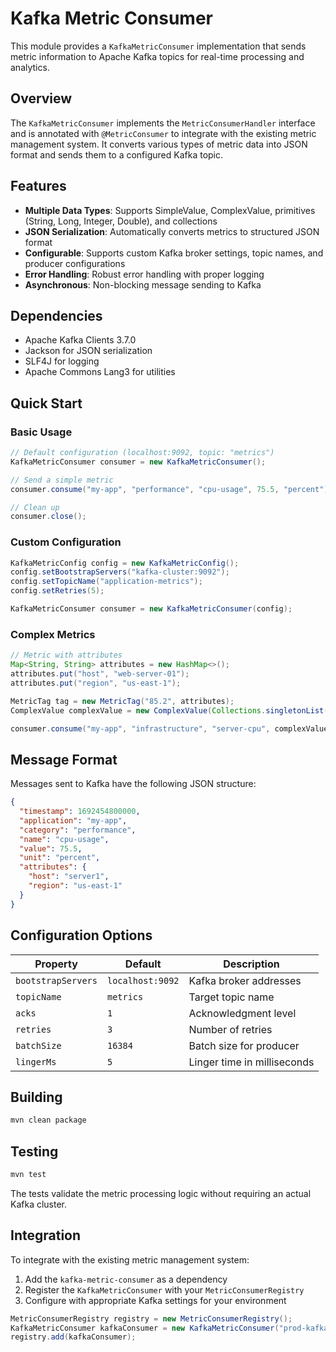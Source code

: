 # Kafka Metric Consumer

This module provides a `KafkaMetricConsumer` implementation that sends metric information to Apache Kafka topics for real-time processing and analytics.

## Overview

The `KafkaMetricConsumer` implements the `MetricConsumerHandler` interface and is annotated with `@MetricConsumer` to integrate with the existing metric management system. It converts various types of metric data into JSON format and sends them to a configured Kafka topic.

## Features

- **Multiple Data Types**: Supports SimpleValue, ComplexValue, primitives (String, Long, Integer, Double), and collections
- **JSON Serialization**: Automatically converts metrics to structured JSON format
- **Configurable**: Supports custom Kafka broker settings, topic names, and producer configurations
- **Error Handling**: Robust error handling with proper logging
- **Asynchronous**: Non-blocking message sending to Kafka

## Dependencies

- Apache Kafka Clients 3.7.0
- Jackson for JSON serialization
- SLF4J for logging
- Apache Commons Lang3 for utilities

## Quick Start

### Basic Usage

```java
// Default configuration (localhost:9092, topic: "metrics")
KafkaMetricConsumer consumer = new KafkaMetricConsumer();

// Send a simple metric
consumer.consume("my-app", "performance", "cpu-usage", 75.5, "percent");

// Clean up
consumer.close();
```

### Custom Configuration

```java
KafkaMetricConfig config = new KafkaMetricConfig();
config.setBootstrapServers("kafka-cluster:9092");
config.setTopicName("application-metrics");
config.setRetries(5);

KafkaMetricConsumer consumer = new KafkaMetricConsumer(config);
```

### Complex Metrics

```java
// Metric with attributes
Map<String, String> attributes = new HashMap<>();
attributes.put("host", "web-server-01");
attributes.put("region", "us-east-1");

MetricTag tag = new MetricTag("85.2", attributes);
ComplexValue complexValue = new ComplexValue(Collections.singletonList(tag));

consumer.consume("my-app", "infrastructure", "server-cpu", complexValue, "percent");
```

## Message Format

Messages sent to Kafka have the following JSON structure:

```json
{
  "timestamp": 1692454800000,
  "application": "my-app",
  "category": "performance",
  "name": "cpu-usage",
  "value": 75.5,
  "unit": "percent",
  "attributes": {
    "host": "server1",
    "region": "us-east-1"
  }
}
```

## Configuration Options

| Property | Default | Description |
|----------|---------|-------------|
| `bootstrapServers` | `localhost:9092` | Kafka broker addresses |
| `topicName` | `metrics` | Target topic name |
| `acks` | `1` | Acknowledgment level |
| `retries` | `3` | Number of retries |
| `batchSize` | `16384` | Batch size for producer |
| `lingerMs` | `5` | Linger time in milliseconds |

## Building

```bash
mvn clean package
```

## Testing

```bash
mvn test
```

The tests validate the metric processing logic without requiring an actual Kafka cluster.

## Integration

To integrate with the existing metric management system:

1. Add the `kafka-metric-consumer` as a dependency
2. Register the `KafkaMetricConsumer` with your `MetricConsumerRegistry`
3. Configure with appropriate Kafka settings for your environment

```java
MetricConsumerRegistry registry = new MetricConsumerRegistry();
KafkaMetricConsumer kafkaConsumer = new KafkaMetricConsumer("prod-kafka:9092", "prod-metrics");
registry.add(kafkaConsumer);
```